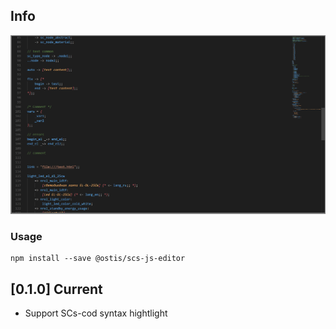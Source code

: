 ## Info

![Screenshot](docs/screen.png)


### Usage

```
npm install --save @ostis/scs-js-editor
```

## [0.1.0] Current

 - Support SCs-cod syntax hightlight